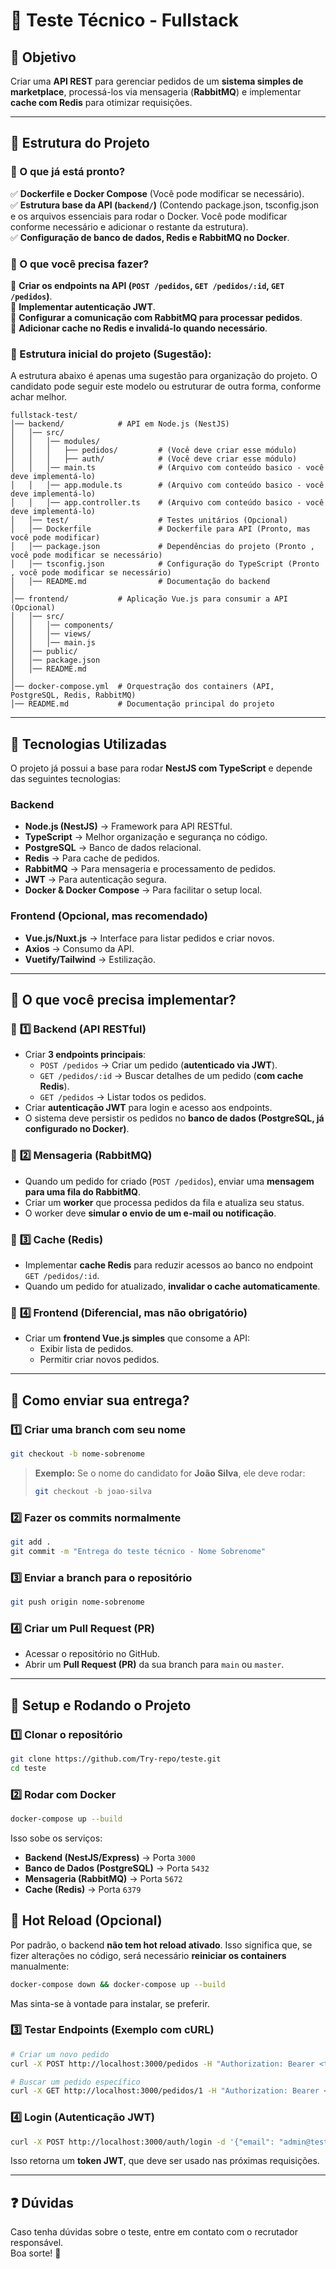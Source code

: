 # 🚀 Teste Técnico - Fullstack

## 📌 Objetivo
Criar uma **API REST** para gerenciar pedidos de um **sistema simples de marketplace**, processá-los via mensageria (**RabbitMQ**) e implementar **cache com Redis** para otimizar requisições.

---

## 📂 Estrutura do Projeto

### 📌 O que já está pronto?
✅ **Dockerfile e Docker Compose** (Você pode modificar se necessário).  
✅ **Estrutura base da API (`backend/`)** (Contendo package.json, tsconfig.json e os arquivos essenciais para rodar o Docker. Você pode modificar conforme necessário e adicionar o restante da estrutura).  
✅ **Configuração de banco de dados, Redis e RabbitMQ no Docker**.

### 📌 O que você precisa fazer?
🔹 **Criar os endpoints na API (`POST /pedidos`, `GET /pedidos/:id`, `GET /pedidos`)**.  
🔹 **Implementar autenticação JWT**.  
🔹 **Configurar a comunicação com RabbitMQ para processar pedidos**.  
🔹 **Adicionar cache no Redis e invalidá-lo quando necessário**.  

### 📌 Estrutura inicial do projeto (Sugestão):
A estrutura abaixo é apenas uma sugestão para organização do projeto. O candidato pode seguir este modelo ou estruturar de outra forma, conforme achar melhor.
```
fullstack-test/
│── backend/            # API em Node.js (NestJS)
│   │── src/
│   │   │── modules/
│   │   │   ├── pedidos/         # (Você deve criar esse módulo)
│   │   │   ├── auth/            # (Você deve criar esse módulo)
│   │   │── main.ts              # (Arquivo com conteúdo basico - você deve implementá-lo)
│   │   │── app.module.ts        # (Arquivo com conteúdo basico - você deve implementá-lo)
│   │   │── app.controller.ts    # (Arquivo com conteúdo basico - você deve implementá-lo)
│   │── test/                    # Testes unitários (Opcional)
│   │── Dockerfile               # Dockerfile para API (Pronto, mas você pode modificar)
│   │── package.json             # Dependências do projeto (Pronto , você pode modificar se necessário)
│   │── tsconfig.json            # Configuração do TypeScript (Pronto , você pode modificar se necessário)
│   │── README.md                # Documentação do backend
│
│── frontend/           # Aplicação Vue.js para consumir a API (Opcional)
│   │── src/
│   │   │── components/
│   │   │── views/
│   │   │── main.js
│   │── public/
│   │── package.json
│   │── README.md
│
│── docker-compose.yml  # Orquestração dos containers (API, PostgreSQL, Redis, RabbitMQ)
│── README.md           # Documentação principal do projeto
```

---

## 📌 Tecnologias Utilizadas
O projeto já possui a base para rodar **NestJS com TypeScript** e depende das seguintes tecnologias:

### **Backend**
- **Node.js (NestJS)** → Framework para API RESTful.
- **TypeScript** → Melhor organização e segurança no código.
- **PostgreSQL** → Banco de dados relacional.
- **Redis** → Para cache de pedidos.
- **RabbitMQ** → Para mensageria e processamento de pedidos.
- **JWT** → Para autenticação segura.
- **Docker & Docker Compose** → Para facilitar o setup local.

### **Frontend (Opcional, mas recomendado)**
- **Vue.js/Nuxt.js** → Interface para listar pedidos e criar novos.
- **Axios** → Consumo da API.
- **Vuetify/Tailwind** → Estilização.

---

## 🚀 O que você precisa implementar?

### 📌 **1️⃣ Backend (API RESTful)**
- Criar **3 endpoints principais**:
  - `POST /pedidos` → Criar um pedido (**autenticado via JWT**).
  - `GET /pedidos/:id` → Buscar detalhes de um pedido (**com cache Redis**).
  - `GET /pedidos` → Listar todos os pedidos.
- Criar **autenticação JWT** para login e acesso aos endpoints.
- O sistema deve persistir os pedidos no **banco de dados (PostgreSQL, já configurado no Docker)**.

### 📌 **2️⃣ Mensageria (RabbitMQ)**
- Quando um pedido for criado (`POST /pedidos`), enviar uma **mensagem para uma fila do RabbitMQ**.
- Criar um **worker** que processa pedidos da fila e atualiza seu status.
- O worker deve **simular o envio de um e-mail ou notificação**.

### 📌 **3️⃣ Cache (Redis)**
- Implementar **cache Redis** para reduzir acessos ao banco no endpoint `GET /pedidos/:id`.
- Quando um pedido for atualizado, **invalidar o cache automaticamente**.

### 📌 **4️⃣ Frontend (Diferencial, mas não obrigatório)**
- Criar um **frontend Vue.js simples** que consome a API:
  - Exibir lista de pedidos.
  - Permitir criar novos pedidos.

---

## 📌 Como enviar sua entrega?
### **1️⃣ Criar uma branch com seu nome**
```sh
git checkout -b nome-sobrenome
```
> **Exemplo:**
> Se o nome do candidato for **João Silva**, ele deve rodar:
> ```sh
> git checkout -b joao-silva
> ```

### **2️⃣ Fazer os commits normalmente**
```sh
git add .
git commit -m "Entrega do teste técnico - Nome Sobrenome"
```

### **3️⃣ Enviar a branch para o repositório**
```sh
git push origin nome-sobrenome
```

### **4️⃣ Criar um Pull Request (PR)**
- Acessar o repositório no GitHub.
- Abrir um **Pull Request (PR)** da sua branch para `main` ou `master`.

---

## 📌 Setup e Rodando o Projeto

### **1️⃣ Clonar o repositório**
```sh
git clone https://github.com/Try-repo/teste.git
cd teste
```

### **2️⃣ Rodar com Docker**
```sh
docker-compose up --build
```
Isso sobe os serviços:
- **Backend (NestJS/Express)** → Porta `3000`
- **Banco de Dados (PostgreSQL)** → Porta `5432`
- **Mensageria (RabbitMQ)** → Porta `5672`
- **Cache (Redis)** → Porta `6379`

## 🚀 Hot Reload (Opcional)

Por padrão, o backend **não tem hot reload ativado**. Isso significa que, se fizer alterações no código, será necessário **reiniciar os containers** manualmente:

```sh
docker-compose down && docker-compose up --build
```

Mas sinta-se à vontade para instalar, se preferir.

### **3️⃣ Testar Endpoints (Exemplo com cURL)**
```sh
# Criar um novo pedido
curl -X POST http://localhost:3000/pedidos -H "Authorization: Bearer <token>" -d '{"produto": "Camiseta", "preco": 100.00}'

# Buscar um pedido específico
curl -X GET http://localhost:3000/pedidos/1 -H "Authorization: Bearer <token>"
```

### **4️⃣ Login (Autenticação JWT)**
```sh
curl -X POST http://localhost:3000/auth/login -d '{"email": "admin@test.com", "password": "123456"}'
```
Isso retorna um **token JWT**, que deve ser usado nas próximas requisições.

---

## ❓ Dúvidas
Caso tenha dúvidas sobre o teste, entre em contato com o recrutador responsável.  
Boa sorte! 🚀
